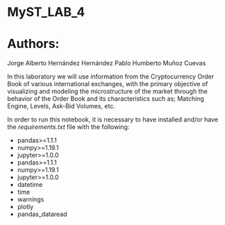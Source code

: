 # MyST_LAB_4

# Authors:

Jorge Alberto Hernández Hernández
Pablo Humberto Muñoz Cuevas

In this laboratory we will use information from the Cryptocurrency Order Book of various international exchanges, with the primary objective of visualizing and modeling the microstructure of the market through the behavior of the Order Book and its characteristics such as; Matching Engine, Levels, Ask-Bid Volumes, etc.


In order to run this notebook, it is necessary to have installed and/or have the _requirements.txt_ file with the following: 
- pandas>=1.1.1 
- numpy>=1.19.1
- jupyter>=1.0.0
- pandas>=1.1.1 
- numpy>=1.19.1
- jupyter>=1.0.0
- datetime
- time
- warnings
- plotly
- pandas_dataread